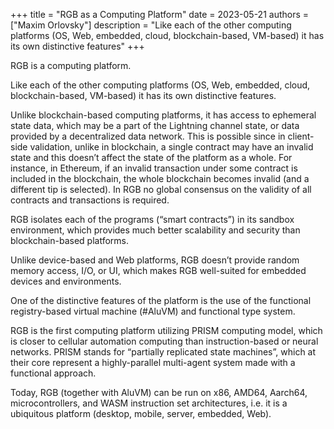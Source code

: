 +++
title = "RGB as a Computing Platform"
date = 2023-05-21
authors = ["Maxim Orlovsky"]
description = "Like each of the other computing platforms (OS, Web, embedded, cloud, blockchain-based, VM-based) it has its own distinctive features"
+++

RGB is a computing platform.

Like each of the other computing platforms (OS, Web, embedded, cloud, blockchain-based, VM-based) it has its own
distinctive features.

Unlike blockchain-based computing platforms, it has access to ephemeral state data, which may be a part of the Lightning
channel state, or data provided by a decentralized data network. This is possible since in client-side validation,
unlike in blockchain, a single contract may have an invalid state and this doesn’t affect the state of the platform as a
whole. For instance, in Ethereum, if an invalid transaction under some contract is included in the blockchain, the whole
blockchain becomes invalid (and a different tip is selected). In RGB no global consensus on the validity of all
contracts and transactions is required.

RGB isolates each of the programs (“smart contracts”) in its sandbox environment, which provides much better scalability
and security than blockchain-based platforms.

Unlike device-based and Web platforms, RGB doesn’t provide random memory access, I/O, or UI, which makes RGB well-suited
for embedded devices and environments.

One of the distinctive features of the platform is the use of the functional registry-based virtual machine (#AluVM) and
functional type system.

RGB is the first computing platform utilizing PRISM computing model, which is closer to cellular automation computing
than instruction-based or neural networks. PRISM stands for “partially replicated state machines”, which at their core
represent a highly-parallel multi-agent system made with a functional approach.

Today, RGB (together with AluVM) can be run on x86, AMD64, Aarch64, microcontrollers, and WASM instruction set
architectures, i.e. it is a ubiquitous platform (desktop, mobile, server, embedded, Web).